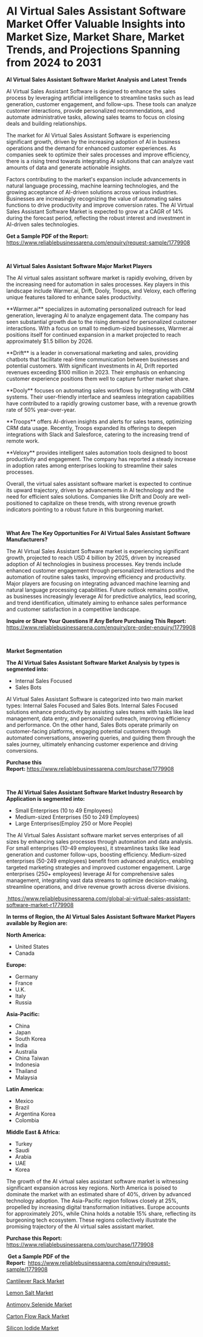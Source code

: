<p><h1>AI Virtual Sales Assistant Software Market Offer Valuable Insights into Market Size, Market Share, Market Trends, and Projections Spanning from 2024 to 2031</h1></p><p><strong>AI Virtual Sales Assistant Software Market Analysis and Latest Trends</strong></p>
<p><p>AI Virtual Sales Assistant Software is designed to enhance the sales process by leveraging artificial intelligence to streamline tasks such as lead generation, customer engagement, and follow-ups. These tools can analyze customer interactions, provide personalized recommendations, and automate administrative tasks, allowing sales teams to focus on closing deals and building relationships.</p><p>The market for AI Virtual Sales Assistant Software is experiencing significant growth, driven by the increasing adoption of AI in business operations and the demand for enhanced customer experiences. As companies seek to optimize their sales processes and improve efficiency, there is a rising trend towards integrating AI solutions that can analyze vast amounts of data and generate actionable insights.</p><p>Factors contributing to the market's expansion include advancements in natural language processing, machine learning technologies, and the growing acceptance of AI-driven solutions across various industries. Businesses are increasingly recognizing the value of automating sales functions to drive productivity and improve conversion rates. The AI Virtual Sales Assistant Software Market is expected to grow at a CAGR of 14% during the forecast period, reflecting the robust interest and investment in AI-driven sales technologies.</p></p>
<p><strong>Get a Sample PDF of the Report:&nbsp;</strong> <a href="https://www.reliablebusinessarena.com/enquiry/request-sample/1779908?utm_campaign=1337&utm_medium=2&utm_source=Github&utm_content=ia&utm_term=09102024&utm_id=ai-virtual-sales-assistant-software">https://www.reliablebusinessarena.com/enquiry/request-sample/1779908</a></p>
<p>&nbsp;</p>
<p><strong>AI Virtual Sales Assistant Software Major Market Players</strong></p>
<p><p>The AI virtual sales assistant software market is rapidly evolving, driven by the increasing need for automation in sales processes. Key players in this landscape include Warmer.ai, Drift, Dooly, Troops, and Veloxy, each offering unique features tailored to enhance sales productivity.</p><p>**Warmer.ai** specializes in automating personalized outreach for lead generation, leveraging AI to analyze engagement data. The company has seen substantial growth due to the rising demand for personalized customer interactions. With a focus on small to medium-sized businesses, Warmer.ai positions itself for continued expansion in a market projected to reach approximately $1.5 billion by 2026.</p><p>**Drift** is a leader in conversational marketing and sales, providing chatbots that facilitate real-time communication between businesses and potential customers. With significant investments in AI, Drift reported revenues exceeding $100 million in 2023. Their emphasis on enhancing customer experience positions them well to capture further market share.</p><p>**Dooly** focuses on automating sales workflows by integrating with CRM systems. Their user-friendly interface and seamless integration capabilities have contributed to a rapidly growing customer base, with a revenue growth rate of 50% year-over-year.</p><p>**Troops** offers AI-driven insights and alerts for sales teams, optimizing CRM data usage. Recently, Troops expanded its offerings to deepen integrations with Slack and Salesforce, catering to the increasing trend of remote work.</p><p>**Veloxy** provides intelligent sales automation tools designed to boost productivity and engagement. The company has reported a steady increase in adoption rates among enterprises looking to streamline their sales processes.</p><p>Overall, the virtual sales assistant software market is expected to continue its upward trajectory, driven by advancements in AI technology and the need for efficient sales solutions. Companies like Drift and Dooly are well-positioned to capitalize on these trends, with strong revenue growth indicators pointing to a robust future in this burgeoning market.</p></p>
<p>&nbsp;</p>
<p><strong>What Are The Key Opportunities For AI Virtual Sales Assistant Software Manufacturers?</strong></p>
<p><p>The AI Virtual Sales Assistant Software market is experiencing significant growth, projected to reach USD 4 billion by 2025, driven by increased adoption of AI technologies in business processes. Key trends include enhanced customer engagement through personalized interactions and the automation of routine sales tasks, improving efficiency and productivity. Major players are focusing on integrating advanced machine learning and natural language processing capabilities. Future outlook remains positive, as businesses increasingly leverage AI for predictive analytics, lead scoring, and trend identification, ultimately aiming to enhance sales performance and customer satisfaction in a competitive landscape.</p></p>
<p><strong>Inquire or Share Your Questions If Any Before Purchasing This Report:</strong> <a href="https://www.reliablebusinessarena.com/enquiry/pre-order-enquiry/1779908?utm_campaign=1337&utm_medium=2&utm_source=Github&utm_content=ia&utm_term=09102024&utm_id=ai-virtual-sales-assistant-software">https://www.reliablebusinessarena.com/enquiry/pre-order-enquiry/1779908</a></p>
<p>&nbsp;</p>
<p><strong>Market Segmentation</strong></p>
<p><strong>The AI Virtual Sales Assistant Software Market Analysis by types is segmented into:</strong></p>
<p><ul><li>Internal Sales Focused</li><li>Sales Bots</li></ul></p>
<p><p>AI Virtual Sales Assistant Software is categorized into two main market types: Internal Sales Focused and Sales Bots. Internal Sales Focused solutions enhance productivity by assisting sales teams with tasks like lead management, data entry, and personalized outreach, improving efficiency and performance. On the other hand, Sales Bots operate primarily on customer-facing platforms, engaging potential customers through automated conversations, answering queries, and guiding them through the sales journey, ultimately enhancing customer experience and driving conversions.</p></p>
<p><strong>Purchase this Report:&nbsp;</strong><a href="https://www.reliablebusinessarena.com/purchase/1779908?utm_campaign=1337&utm_medium=2&utm_source=Github&utm_content=ia&utm_term=09102024&utm_id=ai-virtual-sales-assistant-software">https://www.reliablebusinessarena.com/purchase/1779908</a></p>
<p>&nbsp;</p>
<p><strong>The AI Virtual Sales Assistant Software Market Industry Research by Application is segmented into:</strong></p>
<p><ul><li>Small Enterprises (10 to 49 Employees)</li><li>Medium-sized Enterprises (50 to 249 Employees)</li><li>Large Enterprises(Employ 250 or More People)</li></ul></p>
<p><p>The AI Virtual Sales Assistant software market serves enterprises of all sizes by enhancing sales processes through automation and data analysis. For small enterprises (10-49 employees), it streamlines tasks like lead generation and customer follow-ups, boosting efficiency. Medium-sized enterprises (50-249 employees) benefit from advanced analytics, enabling targeted marketing strategies and improved customer engagement. Large enterprises (250+ employees) leverage AI for comprehensive sales management, integrating vast data streams to optimize decision-making, streamline operations, and drive revenue growth across diverse divisions.</p></p>
<p><a href="https://www.reliablebusinessarena.com/global-ai-virtual-sales-assistant-software-market-r1779908?utm_campaign=1337&utm_medium=2&utm_source=Github&utm_content=ia&utm_term=09102024&utm_id=ai-virtual-sales-assistant-software">&nbsp;https://www.reliablebusinessarena.com/global-ai-virtual-sales-assistant-software-market-r1779908</a></p>
<p><strong>In terms of Region, the AI Virtual Sales Assistant Software Market Players available by Region are:</strong></p>
<p>
    <p> <strong> North America: </strong>
        <ul>
            <li>United States</li>
            <li>Canada</li>
        </ul>
        </p> 
    <p> <strong> Europe: </strong>
        <ul>
            <li>Germany</li>
            <li>France</li>
            <li>U.K.</li>
            <li>Italy</li>
            <li>Russia</li>
        </ul>
        </p> 
    <p> <strong> Asia-Pacific: </strong>
        <ul>
            <li>China</li>
            <li>Japan</li>
            <li>South Korea</li>
            <li>India</li>
            <li>Australia</li>
            <li>China Taiwan</li>
            <li>Indonesia</li>
            <li>Thailand</li>
            <li>Malaysia</li>
        </ul>
        </p> 
    <p> <strong> Latin America: </strong>
        <ul>
            <li>Mexico</li>
            <li>Brazil</li>
            <li>Argentina Korea</li>
            <li>Colombia</li>
        </ul>
        </p> 
    <p> <strong> Middle East & Africa: </strong>
        <ul>
            <li>Turkey</li>
            <li>Saudi</li>
            <li>Arabia</li>
            <li>UAE</li>
            <li>Korea</li>
        </ul>
    </p>
    </p>
<p><p>The growth of the AI virtual sales assistant software market is witnessing significant expansion across key regions. North America is poised to dominate the market with an estimated share of 40%, driven by advanced technology adoption. The Asia-Pacific region follows closely at 25%, propelled by increasing digital transformation initiatives. Europe accounts for approximately 20%, while China holds a notable 15% share, reflecting its burgeoning tech ecosystem. These regions collectively illustrate the promising trajectory of the AI virtual sales assistant market.</p></p>
<p><strong>Purchase this Report: </strong><a href="https://www.reliablebusinessarena.com/purchase/1779908?utm_campaign=1337&utm_medium=2&utm_source=Github&utm_content=ia&utm_term=09102024&utm_id=ai-virtual-sales-assistant-software">https://www.reliablebusinessarena.com/purchase/1779908</a></p>
<p>&nbsp;<strong>Get a Sample PDF of the Report:&nbsp;&nbsp;</strong><a href="https://www.reliablebusinessarena.com/enquiry/request-sample/1779908?utm_campaign=1337&utm_medium=2&utm_source=Github&utm_content=ia&utm_term=09102024&utm_id=ai-virtual-sales-assistant-software">https://www.reliablebusinessarena.com/enquiry/request-sample/1779908</a></p>
<p><strong></strong></p>
<p><p><a href="https://www.linkedin.com/pulse/global-cantilever-rack-market-trends-forecasts-strategic-b3ufc?utm_campaign=1337&utm_medium=2&utm_source=Github&utm_content=ia&utm_term=09102024&utm_id=ai-virtual-sales-assistant-software">Cantilever Rack Market</a></p><p><a href="https://issuu.com/reportprime-2/docs/lemon-salt-market-size-2030.pptx_bf36da7fac37fb?utm_campaign=1337&utm_medium=2&utm_source=Github&utm_content=ia&utm_term=09102024&utm_id=ai-virtual-sales-assistant-software">Lemon Salt Market</a></p><p><a href="https://www.linkedin.com/pulse/what-growth-drivers-antimony-selenide-market-comprehensive-hdwkc?utm_campaign=1337&utm_medium=2&utm_source=Github&utm_content=ia&utm_term=09102024&utm_id=ai-virtual-sales-assistant-software">Antimony Selenide Market</a></p><p><a href="https://www.linkedin.com/pulse/emerging-opportunities-challenges-global-carton-flow-rack-nmb1c?utm_campaign=1337&utm_medium=2&utm_source=Github&utm_content=ia&utm_term=09102024&utm_id=ai-virtual-sales-assistant-software">Carton Flow Rack Market</a></p><p><a href="https://www.linkedin.com/pulse/analyzing-key-drivers-silicon-iodide-market-trends-future-outlook-ifsvc?utm_campaign=1337&utm_medium=2&utm_source=Github&utm_content=ia&utm_term=09102024&utm_id=ai-virtual-sales-assistant-software">Silicon Iodide Market</a></p></p>